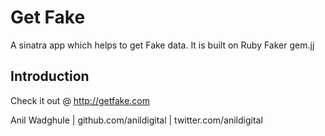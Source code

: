 Get Fake
=================================

A sinatra app which helps to get Fake data. It is built on Ruby Faker gem.jj


Introduction
------------
Check it out @ http://getfake.com



Anil Wadghule | github.com/anildigital | twitter.com/anildigital

